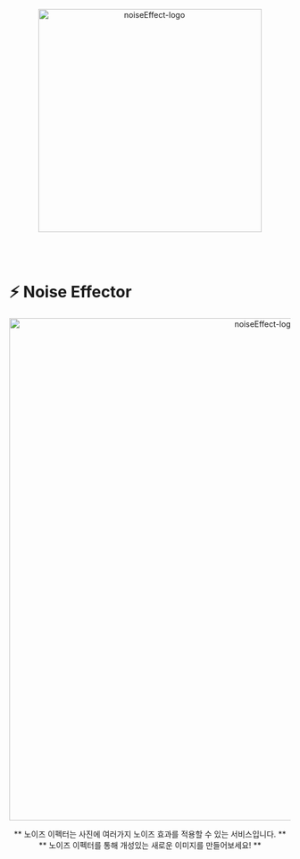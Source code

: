 <p align="center">
    <img width="400" alt="noiseEffect-logo" src="https://velog.velcdn.com/images/thumb_hyeok/post/ccb779c5-dbbb-4ceb-8eda-76cf1cdf1257/image.png" />
</p>

<br/>
<br/>

# ⚡ Noise Effector

<p align="center">
    <img width="900" alt="noiseEffect-logo" src="https://velog.velcdn.com/images/thumb_hyeok/post/5c6775b4-6bc1-40d4-b310-557078ca4171/image.png" />
</p>


<div align="center">
    ** 노이즈 이펙터는 사진에 여러가지 노이즈 효과를 적용할 수 있는 서비스입니다. **
     <br/>
    ** 노이즈 이펙터를 통해 개성있는 새로운 이미지를 만들어보세요! **
</div>
